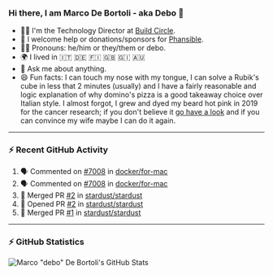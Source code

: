 ### Hi there, I am Marco De Bortoli - aka Debo 👋

- 🧑‍💻 I'm the Technology Director at [Build Circle][build-circle].
- 🙏 I welcome help or donations/sponsors for [Phansible][phansible].
- 🏳️‍🌈 Pronouns: he/him or they/them or debo.
- 🌍 I lived in 🇮🇹 🇩🇪 🇫🇮 🇬🇧 🇬🇮 🇦🇺
- 💬 Ask me about anything.
- 😄 Fun facts: I can touch my nose with my tongue, I can solve a Rubik's cube in less that 2 minutes (usually) and I have a fairly reasonable and logic explanation of why domino's pizza is a good takeaway choice over Italian style. I almost forgot, I grew and dyed my beard hot pink in 2019 for the cancer research; if you don't believe it [go have a look][make-it-pink] and if you can convince my wife maybe I can do it again.

---

### ⚡ Recent GitHub Activity

<!--START_SECTION:activity-->
1. 🗣 Commented on [#7008](https://github.com/docker/for-mac/issues/7008#issuecomment-1780125980) in [docker/for-mac](https://github.com/docker/for-mac)
2. 🗣 Commented on [#7008](https://github.com/docker/for-mac/issues/7008#issuecomment-1778734879) in [docker/for-mac](https://github.com/docker/for-mac)
3. 🎉 Merged PR [#2](https://github.com/stardust/stardust/pull/2) in [stardust/stardust](https://github.com/stardust/stardust)
4. 💪 Opened PR [#2](https://github.com/stardust/stardust/pull/2) in [stardust/stardust](https://github.com/stardust/stardust)
5. 🎉 Merged PR [#1](https://github.com/stardust/stardust/pull/1) in [stardust/stardust](https://github.com/stardust/stardust)
<!--END_SECTION:activity-->

---
### ⚡ GitHub Statistics

![Marco "debo" De Bortoli's GitHub Stats](https://github-readme-stats.vercel.app/api?username=debo&show_icons=true&theme=github_dark&count_private=true&include_all_commits=true)

<!--
**debo/debo** is a ✨ _special_ ✨ repository because its `README.md` (this file) appears on your GitHub profile.

Here are some ideas to get you started:

- 🔭 I’m currently working on ...
- 🌱 I’m currently learning ...
- 👯 I’m looking to collaborate on ...
- 🤔 I’m looking for help with ...
- 💬 Ask me about ...
- 📫 How to reach me: ...
- 😄 Pronouns: ...
- ⚡ Fun fact: ...
-->

[build-circle]: https://www.buildcircle.co.uk
[phansible]: https://phansible.com
[make-it-pink]: https://fundraise.cancerresearchuk.org/page/makeitpink
[linkedin]: https://www.linkedin.com/in/markdebortoli/
